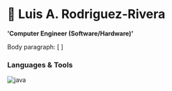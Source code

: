 # 🌱 Luis A. Rodriguez-Rivera

**'Computer Engineer (Software/Hardware)'**

Body paragraph: [ ]

### Languages & Tools
![java](https://github.com/aluisrodriguezr/aluisrodriguezr/assets/96503213/b31d6602-773c-406b-8665-76114af0f1d3)

